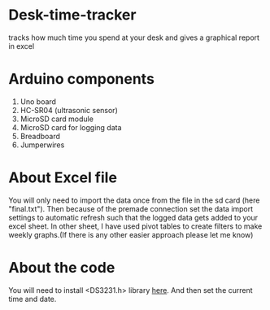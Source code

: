 # Desk-time-tracker
tracks how much time you spend at your desk and gives a graphical report in excel

# Arduino components
1) Uno board
2) HC-SR04 (ultrasonic sensor)
3) MicroSD card module
4) MicroSD card for logging data
5) Breadboard
6) Jumperwires

# About Excel file
You will only need to import the data once from the file in the sd card (here "final.txt"). Then because of the premade connection set the data import settings to automatic refresh such that the logged data gets added to your excel sheet.
In other sheet, I have used pivot tables to create filters to make weekly graphs.(If there is any other easier approach please let me know)

# About the code
You will need to install <DS3231.h> library [here](http://www.rinkydinkelectronics.com/library.php?id=73). And then set the current time and date.

